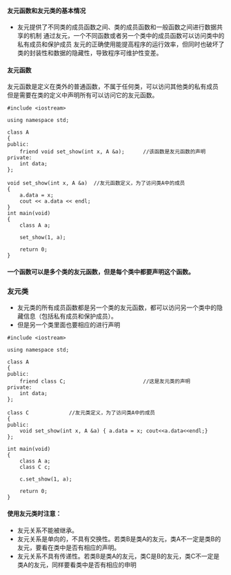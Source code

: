 #### 友元函数和友元类的基本情况
* 友元提供了不同类的成员函数之间、类的成员函数和一般函数之间进行数据共享的机制
通过友元，一个不同函数或者另一个类中的成员函数可以访问类中的私有成员和保护成员
友元的正确使用能提高程序的运行效率，但同时也破坏了类的封装性和数据的隐藏性，导致程序可维护性变差。

#### 友元函数

友元函数是定义在类外的普通函数，不属于任何类，可以访问其他类的私有成员
但是需要在类的定义中声明所有可以访问它的友元函数。
```
#include <iostream>

using namespace std;

class A
{
public:
    friend void set_show(int x, A &a);      //该函数是友元函数的声明
private:
    int data;
};

void set_show(int x, A &a)  //友元函数定义，为了访问类A中的成员
{
    a.data = x;
    cout << a.data << endl;
}
int main(void)
{
    class A a;

    set_show(1, a);

    return 0;
}
```
#### 一个函数可以是多个类的友元函数，但是每个类中都要声明这个函数。

### 友元类

* 友元类的所有成员函数都是另一个类的友元函数，都可以访问另一个类中的隐藏信息（包括私有成员和保护成员）。
* 但是另一个类里面也要相应的进行声明
```
#include <iostream>

using namespace std;

class A
{
public:
    friend class C;                         //这是友元类的声明
private:
    int data;
};

class C             //友元类定义，为了访问类A中的成员
{
public:
    void set_show(int x, A &a) { a.data = x; cout<<a.data<<endl;}
};

int main(void)
{
    class A a;
    class C c;

    c.set_show(1, a);

    return 0;
}
```
#### 使用友元类时注意：
* 友元关系不能被继承。
* 友元关系是单向的，不具有交换性。若类B是类A的友元，类A不一定是类B的友元，要看在类中是否有相应的声明。
* 友元关系不具有传递性。若类B是类A的友元，类C是B的友元，类C不一定是类A的友元，同样要看类中是否有相应的申明
